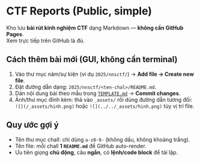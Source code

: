 # CTF Reports (Public, simple)

Kho lưu **bài rút kinh nghiệm CTF** dạng Markdown — **không cần GitHub Pages**.  
Xem trực tiếp trên GitHub là đủ.

## Cách thêm bài mới (GUI, không cần terminal)
1. Vào thư mục năm/sự kiện (ví dụ `2025/nnsctf/`) → **Add file → Create new file**.  
2. Đặt đường dẫn dạng: `2025/nnsctf/<ten-chal>/README.md`.  
3. Dán nội dung bài theo mẫu trong [`TEMPLATE.md`](./TEMPLATE.md) → **Commit changes**.
4. Ảnh/thư mục đính kèm: thả vào `_assets/` rồi dùng đường dẫn tương đối:  
   `![](/_assets/hinh.png)` hoặc `![](../../_assets/hinh.png)` tùy vị trí file.

## Quy ước gợi ý
- Tên thư mục chall: chỉ dùng `a-z0-9-` (không dấu, không khoảng trắng).
- Tên file: mỗi chall **1 `README.md`** để GitHub auto-render.
- Ưu tiên giọng **chủ động**, câu **ngắn**, có **lệnh/code block** để tái lập.

